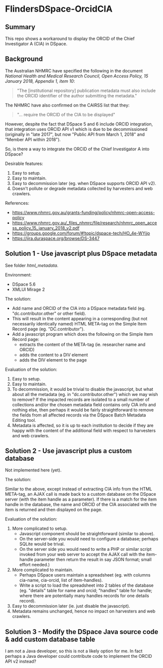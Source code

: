 FlindersDSpace-OrcidCIA
=======================

## Summary

This repo shows a workaround to display the ORCID of the Chief Investigator
A (CIA) in DSpace.


## Background

The Australian NHMRC have specified the following in the document *National
Health and Medical Research Council, Open Access Policy, 15 January 2018,
Appendix 1, item 10*:

> "The [institutional repository] publication metadata must also include
> the ORCID identifier of the author submitting the metadata."

The NHMRC have also confirmed on the CAIRSS list that they:

> "... require the ORCID of the CIA to be displayed"

However, despite the fact that DSpace 5 and 6 include ORCID integration,
that integration uses ORCID API v1 which is due to be decommissioned
(originally in "late 2017", but now "Public API from March 1, 2018" and
"Member API within 2018").

So, is there a way to integrate the ORCID of the Chief Investigator A
into DSpace?

Desirable features:
1. Easy to setup.
2. Easy to maintain.
3. Easy to decommission later (eg. when DSpace supports ORCID API v2).
4. Doesn't pollute or degrade metadata collected by harvesters and web
   crawlers.

References:
- https://www.nhmrc.gov.au/grants-funding/policy/nhmrc-open-access-policy
- https://www.nhmrc.gov.au/_files_nhmrc/file/research/nhmrc_open_access_policy_15_january_2018_v2.pdf
- https://groups.google.com/forum/#!topic/dspace-tech/HO_4e-WYjjo
- https://jira.duraspace.org/browse/DS-3447


## Solution 1 - Use javascript plus DSpace metadata

See folder *html_metadata*.

Environment:
- DSpace 5.6
- XMLUI Mirage 2

The solution:
- Add name and ORCID of the CIA into a DSpace metadata field (eg.
  "dc.contributor.other" or other field).
- This will result in the content appearing in a corresponding (but
  not necessarily identically named) HTML META-tag on the Simple
  Item Record page (eg. "DC.contributor").
- Add a javascript program which does the following on the Simple
  Item Record page:
  * extracts the content of the META-tag (ie. researcher name and ORCID)
  * adds the content to a DIV element
  * adds the DIV element to the page

Evaluation of the solution:
1. Easy to setup.
2. Easy to maintain.
3. To decommission, it would be trivial to disable the javascript,
   but what about all the metadata (eg. in "dc.contributor.other")
   which we may wish to remove?
   If the impacted records are isolated to a small number of
   collections and/or the chosen metadata field contains only CIA
   info and nothing else, then perhaps it would be fairly
   straightforward to remove the fields from all affected records
   via the DSpace Batch Metadata Editing tool.
4. Metadata is affected, so it is up to each institution to
   decide if they are happy with the content of the additional
   field with respect to harvesters and web crawlers.


## Solution 2 - Use javascript plus a custom database

Not implemented here (yet).

The solution:

Similar to the above, except instead of extracting CIA info from
the HTML META-tag, an AJAX call is made back to a custom database
on the DSpace server (with the item handle as a parameter). If
there is a match for the item handle in the database, the name
and ORCID of the CIA associated with the item is returned and
then displayed on the page.

Evaluation of the solution:
1. More complicated to setup.
   * Javascript component should be straightforward (similar to
     above).
   * On the server-side you would need to configure a database;
     perhaps SQLite would be trival.
   * On the server side you would need to write a PHP or similar
     script invoked from your web server to accept the AJAX call
     with the item-handle parameter then return the result in
     say JSON format; small effort needed.)
2. More complicated to maintain.
   * Perhaps DSpace users maintain a spreadsheet (eg. with
     columns cia-name, cia-orcid, list of item-handles).
   * Write a script to load the spreadsheet into 2 tables of
     the database (eg. "details" table for name and orcid;
     "handles" table for handle; where there are potentially
     many handles records for one details record).
3. Easy to decommission later (ie. just disable the javascript).
4. Metadata remains unchanged, hence no impact on harvesters
   and web crawlers.


## Solution 3 - Modify the DSpace Java source code & add custom database table

I am not a Java developer, so this is not a likely option for me.
In fact perhaps a Java developer could contribute code to implement
the ORCID API v2 instead?

